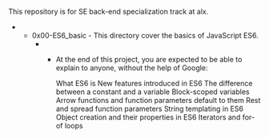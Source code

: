 This repository is for SE back-end specialization track at alx.

* - 0x00-ES6_basic - This directory cover the basics of JavaScript ES6.
    * - At the end of this project, you are expected to be able to explain to anyone, without the help of Google:

        What ES6 is
        New features introduced in ES6
        The difference between a constant and a variable
        Block-scoped variables
        Arrow functions and function parameters default to them
        Rest and spread function parameters
        String templating in ES6
        Object creation and their properties in ES6
        Iterators and for-of loops